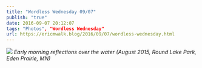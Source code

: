 ```yaml
---
title: "Wordless Wednesday 09/07"
publish: "true"
date: 2016-09-07 20:12:07
tags: "Photos", "Wordless Wednesday"
url: https://ericmwalk.blog/2016/09/07/wordless-wednesday.html
---
```


![](https://ericmwalk.blog/uploads/2022/328d8c8b16.jpg)
*Early morning reflections over the water (August 2015, Round Lake Park, Eden Prairie, MN)*